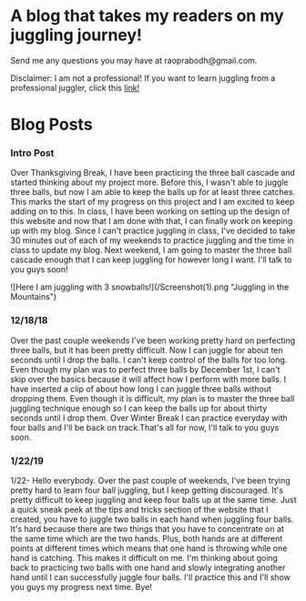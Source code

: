 <!DOCTYPE html>
<html>
<h1>A blog that takes my readers on my juggling journey!</h2>
  <p>Send me any questions you may have at raoprabodh@gmail.com.</p>
  <p>Disclaimer: I am not a professional! If you want to learn juggling from a professional juggler, click this <a href="https://www.youtube.com/watch?v=JZmmOdnljG4">link!</a></p>
<h1>Blog Posts</h1>
<h3>Intro Post</h3>
  <p>Over Thanksgiving Break, I have been practicing the three ball cascade and started thinking about my project more. Before this, I wasn't able to juggle three balls, but now I am able to keep the balls up for at least three catches. This marks the start of my progress on this project and I am excited to keep adding on to this. In class, I have been working on setting up the design of this website and now that I am done with that, I can finally work on keeping up with my blog. Since I can't practice juggling in class, I've decided to take 30 minutes out of each of my weekends to practice juggling and the time in class to update my blog. Next weekend, I am going to master the three ball cascade enough that I can keep juggling for however long I want. I'll talk to you guys soon!</p>
    ![Here I am juggling with 3 snowballs!](/Screenshot(1).png "Juggling in the Mountains")
<h3>12/18/18</h3>
  <p>Over the past couple weekends I've been working pretty hard on perfecting three balls, but it has been pretty difficult. Now I can juggle for about ten seconds until I drop the balls. I can't keep control of the balls for too long. Even though my plan was to perfect three balls by December 1st, I can't skip over the basics because it will affect how I perform with more balls. I have inserted a clip of about how long I can juggle three balls without dropping them. Even though it is difficult, my plan is to master the three ball juggling technique enough so I can keep the balls up for about thirty seconds until I drop them. Over Winter Break I can practice everyday with four balls and I'll be back on track.That's all for now, I'll talk to you guys soon.</p>
<h3>1/22/19</h3>
  <p>1/22- Hello everybody. Over the past couple of weekends, I've been trying pretty hard to learn four ball juggling, but I keep getting discouraged. It's pretty difficult to keep juggling and keep four balls up at the same time. Just a quick sneak peek at the tips and tricks section of the website that I created, you have to juggle two balls in each hand when juggling four balls. It's hard because there are two things that you have to concentrate on at the same time which are the two hands. Plus, both hands are at different points at different times which means that one hand is throwing while one hand is catching. This makes it difficult on me. I'm thinking about going back to practicing two balls with one hand and slowly integrating another hand until I can successfully juggle four balls. I'll practice this and I'll show you guys my progress next time. Bye!</p>




</html>
